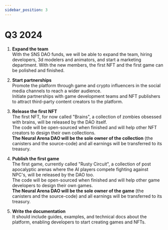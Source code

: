 ```yaml
---
sidebar_position: 3
---
```


# Q3 2024
1. **Expand the team**  
With the SNS DAO funds, we will be able to expand the team, hiring developers, 3d modelers and animators, and start a marketing department. With the new members, the first NFT and the first game can be polished and finished.

2. **Start partnerships**  
Promote the platform through game and crypto influencers in the social media channels to reach a wider audience.  
Initiate partnerships with game development teams and NFT publishers to attract third-party content creators to the platform.

3. **Release the first NFT**  
The first NFT, for now called "Brains", a collection of zombies obsessed with brains, will be released by the DAO itself.  
The code will be open-sourced when finished and will help other NFT creators to design their own collections.  
**The Neural Arena DAO will be the sole owner of the collection** (the canisters and the source-code) and all earnings will be transferred to its treasury.

4. **Publish the first game**  
The first game, currently called "Rusty Circuit", a collection of post apocalyptic arenas where the AI players compete fighting against NPC's, will be released by the DAO too.  
The code will be open-sourced when finished and will help other game developers to design their own games.  
**The Neural Arena DAO will be the sole owner of the game** (the canisters and the source-code) and all earnings will be transferred to its treasury.

5. **Write the documentation**  
It should include guides, examples, and technical docs about the platform, enabling developers to start creating games and NFTs.



